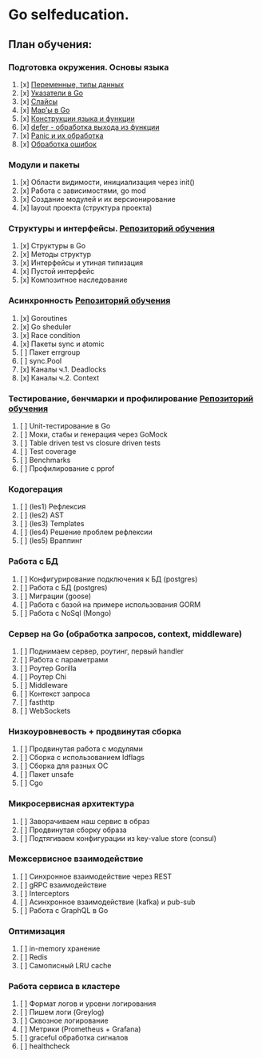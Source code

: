 # Go selfeducation.
## План обучения:
### Подготовка окружения. Основы языка
1. [x] [Переменные, типы данных](https://github.com/G4linov/Go-self-education/blob/main/src/Basics/les1/main.go)
2. [x] [Указатели в Go](https://github.com/G4linov/Go-self-education/blob/main/src/Basics/les2/main.go)  
3. [x] [Слайсы](https://github.com/G4linov/Go-self-education/blob/main/src/Basics/les3/main.go)
4. [x] [Map’ы в Go](https://github.com/G4linov/Go-self-education/blob/main/src/Basics/les4_hm/main.go)
5. [x] [Конструкции языка и функции](https://github.com/G4linov/Go-self-education/blob/main/src/Basics/les5/main.go) 
6. [x] [defer - обработка выхода из функции](https://github.com/G4linov/Go-self-education/blob/main/src/Basics/les6/main.go)
7. [x] [Panic и их обработка](https://github.com/G4linov/Go-self-education/blob/main/src/Basics/les7/main.go)
8. [x] [Обработка ошибок](https://github.com/G4linov/Go-self-education/blob/main/src/Basics/les8/main.go)  
### Модули и пакеты
1. [x] Области видимости, инициализация через init() 
2. [x] Работа с зависимостями, go mod 
3. [x] Создание модулей и их версионирование 
4. [x] layout проекта (структура проекта) 
### Структуры и интерфейсы. [Репозиторий обучения](https://github.com/G4linov/Go-struct)
1. [x] Структуры в Go 
2. [x] Методы структур 
3. [x] Интерфейсы и утиная типизация 
4. [x] Пустой интерфейс 
5. [x] Композитное наследование  
### Асинхронность [Репозиторий обучения](https://github.com/G4linov/Go-async)
1. [x] Goroutines 
2. [x] Go sheduler 
3. [x] Race condition 
4. [x] Пакеты sync и atomic 
5. [ ] Пакет errgroup  
6. [ ] sync.Pool  
7. [x] Каналы ч.1. Deadlocks 
8. [x] Каналы ч.2. Context 
### Тестирование, бенчмарки и профилирование [Репозиторий обучения](https://github.com/G4linov/Go-testing)
1. [ ] Unit-тестирование в Go  
2. [ ] Моки, стабы и генерация через GoMock 
3. [ ] Table driven test vs closure driven tests 
4. [ ] Test coverage 
5. [ ] Benchmarks 
6. [ ] Профилирование с pprof 
### Кодогерация
1. [ ] (les1) Рефлексия 
2. [ ] (les2) AST 
3. [ ] (les3) Templates 
4. [ ] (les4) Решение проблем рефлексии 
5. [ ] (les5) Враппинг
### Работа с БД
1. [ ] Конфигурирование подключения к БД (postgres)
2. [ ] Работа с БД (postgres)
3. [ ] Миграции (goose)
4. [ ] Работа с базой на примере использования GORM
5. [ ] Работа с NoSql (Mongo)
### Сервер на Go (обработка запросов, context, middleware)
1. [ ] Поднимаем сервер, роутинг, первый handler
2. [ ] Работа с параметрами
3. [ ] Роутер Gorilla
4. [ ] Роутер Chi
5. [ ] Middleware
6. [ ] Контекст запроса
7. [ ] fasthttp
8. [ ] WebSockets
### Низкоуровневость + продвинутая сборка
1. [ ] Продвинутая работа с модулями
2. [ ] Сборка с использованием Idflags
3. [ ] Сборка для разных ОС
4. [ ] Пакет unsafe
5. [ ] Cgo
### Микросервисная архитектура
1. [ ] Заворачиваем наш сервис в образ
2. [ ] Продвинутая сборку образа
3. [ ] Подтягиваем конфигурации из key-value store (consul)
### Межсервисное взаимодействие
1. [ ] Синхронное взаимодействие через REST
2. [ ] gRPC взаимодействие
3. [ ] Interceptors
4. [ ] Асинхронное взаимодействие (kafka) и pub-sub
5. [ ] Работа с GraphQL в Go
### Оптимизация
1. [ ] in-memory хранение
2. [ ] Redis
3. [ ] Самописный LRU cache
### Работа сервиса в кластере
1. [ ] Формат логов и уровни логирования
2. [ ] Пишем логи (Greylog)
3. [ ] Сквозное логирование
4. [ ] Метрики (Prometheus + Grafana)
5. [ ] graceful обработка сигналов
6. [ ] healthcheck